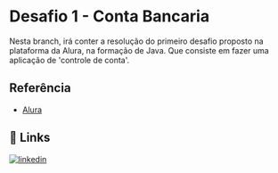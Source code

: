 
# Desafio 1 - Conta Bancaria

Nesta branch, irá conter a resolução do primeiro desafio proposto na plataforma da Alura, na formação de Java. Que consiste em fazer uma aplicação de 'controle de conta'.


## Referência

- [Alura](https://www.alura.com.br/)



## 🔗 Links
[![linkedin](https://img.shields.io/badge/linkedin-0A66C2?style=for-the-badge&logo=linkedin&logoColor=white)](https://www.linkedin.com/in/igorrcoelho/)


